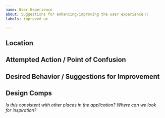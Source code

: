 ```yaml
---
name: User Experience
about: Suggestions for enhancing/improving the user experience 🌈
labels: improved ux

---
```


## Location


## Attempted Action / Point of Confusion


## Desired Behavior / Suggestions for Improvement


## Design Comps
_Is this consistent with other places in the application?  Where can we look for inspiration?_

